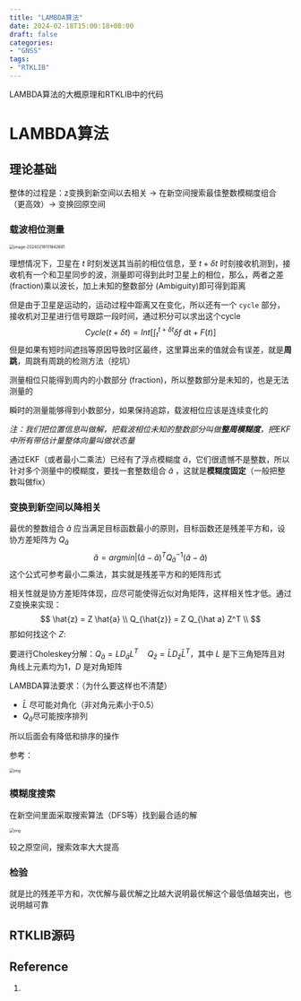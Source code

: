 ```yaml
---
title: "LAMBDA算法"
date: 2024-02-18T15:00:18+08:00
draft: false
categories:
- "GNSS"
tags:
- "RTKLIB"
---
```


LAMBDA算法的大概原理和RTKLIB中的代码

<!--more-->

# LAMBDA算法

## 理论基础

整体的过程是：z变换到新空间以去相关 $\rightarrow$ 在新空间搜索最佳整数模糊度组合（更高效）$\rightarrow$ 变换回原空间

### 载波相位测量

<img src="https://cdn.jsdelivr.net/gh/zvictorliu/typoraPics@main/img/2024/02/18/08c6bc3c308d188ee62ed2c07d872d98-image-20240218151642681-1ef847.png" alt="image-20240218151642681" style="zoom:50%;" />

理想情况下，卫星在 $t$ 时刻发送其当前的相位信息，至 $t+\delta t$ 时刻接收机测到，接收机有一个和卫星同步的波，测量即可得到此时卫星上的相位，那么，两者之差 (fraction)乘以波长，加上未知的整数部分 (Ambiguity)即可得到距离

但是由于卫星是运动的，运动过程中距离又在变化，所以还有一个 `cycle` 部分，接收机对卫星进行信号跟踪一段时间，通过积分可以求出这个cycle
$$
Cycle(t+\delta t) = Int[\int_{t}^{t + \delta t} \delta f ~\mathrm{dt} + F(t)]
$$
但是如果有短时间遮挡等原因导致时区最终，这里算出来的值就会有误差，就是**周跳**，周跳有周跳的检测方法（挖坑）

测量相位只能得到周内的小数部分 (fraction)，所以整数部分是未知的，也是无法测量的

瞬时的测量能够得到小数部分，如果保持追踪，载波相位应该是连续变化的

*注：我们把位置信息叫做解，把载波相位未知的整数部分叫做**整周模糊度**，把EKF中所有带估计量整体向量叫做状态量*

通过EKF（或者最小二乘法）已经有了浮点模糊度 $\hat{a}$，它们很遗憾不是整数，所以针对多个测量中的模糊度，要找一套整数组合 $\check{a}$ ，这就是**模糊度固定**（一般把整数叫做fix）

### 变换到新空间以降相关

最优的整数组合 $\breve{a}$ 应当满足目标函数最小的原则，目标函数还是残差平方和，设协方差矩阵为 $Q_{{\hat{a}}}$
$$
\breve a = argmin | (\hat{a} - \breve{a})^{T} Q_{\hat{a}}^{-1} (\hat{a} - \breve{a})
$$
这个公式可参考最小二乘法，其实就是残差平方和的矩阵形式

相关性就是协方差矩阵体现，应尽可能使得近似对角矩阵，这样相关性才低。通过Z变换来实现：
$$
\hat{z} = Z \hat{a} \\
Q_{\hat{z}} = Z Q_{\hat a} Z^T \\
$$
那如何找这个 $Z$:

要进行Choleskey分解：$Q_{\hat{a}} = L D_{\hat{a}} L^T \quad Q_{\hat{z}} = \bar L D_{\hat{z}} \bar L^T$，其中 $L$ 是下三角矩阵且对角线上元素均为1，$D$ 是对角矩阵

LAMBDA算法要求：（为什么要这样也不清楚）

- $\bar L$ 尽可能对角化（非对角元素小于0.5）
- $Q_{\bar{a}}$​ 尽可能按序排列

所以后面会有降低和排序的操作

参考：

<img src="https://cdn.jsdelivr.net/gh/zvictorliu/typoraPics@main/img/2024/02/18/e31a871d27e33c9eaca8e6a41c6c118b-v2-b5fdf5336d938b4652ba47f644c12e51_720w-f95dfd.webp" alt="img" style="zoom:50%;" />

### 模糊度搜索

在新空间里面采取搜索算法（DFS等）找到最合适的解

<img src="https://pic3.zhimg.com/80/v2-76665a7e0a0cc7225f19132480c83eca_720w.webp" alt="img" style="zoom:50%;" />

较之原空间，搜索效率大大提高

### 检验

就是比的残差平方和，次优解与最优解之比越大说明最优解这个最低值越突出，也说明越可靠

## RTKLIB源码



## Reference

1. 
